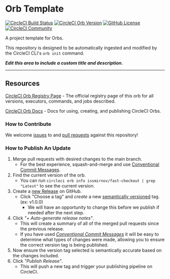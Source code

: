 # Orb Template


[![CircleCI Build Status](https://circleci.com/gh/issmirnov/fast-checkout-orb.svg?style=shield "CircleCI Build Status")](https://circleci.com/gh/issmirnov/fast-checkout-orb) [![CircleCI Orb Version](https://badges.circleci.com/orbs/issmirnov/fast-checkout.svg)](https://circleci.com/orbs/registry/orb/issmirnov/fast-checkout) [![GitHub License](https://img.shields.io/badge/license-MIT-lightgrey.svg)](https://raw.githubusercontent.com/issmirnov/fast-checkout-orb/master/LICENSE) [![CircleCI Community](https://img.shields.io/badge/community-CircleCI%20Discuss-343434.svg)](https://discuss.circleci.com/c/ecosystem/orbs)



A project template for Orbs.

This repository is designed to be automatically ingested and modified by the CircleCI CLI's `orb init` command.

_**Edit this area to include a custom title and description.**_

---

## Resources

[CircleCI Orb Registry Page](https://circleci.com/orbs/registry/orb/issmirnov/fast-checkout) - The official registry page of this orb for all versions, executors, commands, and jobs described.

[CircleCI Orb Docs](https://circleci.com/docs/2.0/orb-intro/#section=configuration) - Docs for using, creating, and publishing CircleCI Orbs.

### How to Contribute

We welcome [issues](https://github.com/issmirnov/fast-checkout-orb/issues) to and [pull requests](https://github.com/issmirnov/fast-checkout-orb/pulls) against this repository!

### How to Publish An Update
1. Merge pull requests with desired changes to the main branch.
    - For the best experience, squash-and-merge and use [Conventional Commit Messages](https://conventionalcommits.org/).
2. Find the current version of the orb.
    - You can run `circleci orb info issmirnov/fast-checkout | grep "Latest"` to see the current version.
3. Create a [new Release](https://github.com/issmirnov/fast-checkout-orb/releases/new) on GitHub.
    - Click "Choose a tag" and _create_ a new [semantically versioned](http://semver.org/) tag. (ex: v1.0.0)
      - We will have an opportunity to change this before we publish if needed after the next step.
4.  Click _"+ Auto-generate release notes"_.
    - This will create a summary of all of the merged pull requests since the previous release.
    - If you have used _[Conventional Commit Messages](https://conventionalcommits.org/)_ it will be easy to determine what types of changes were made, allowing you to ensure the correct version tag is being published.
5. Now ensure the version tag selected is semantically accurate based on the changes included.
6. Click _"Publish Release"_.
    - This will push a new tag and trigger your publishing pipeline on CircleCI.